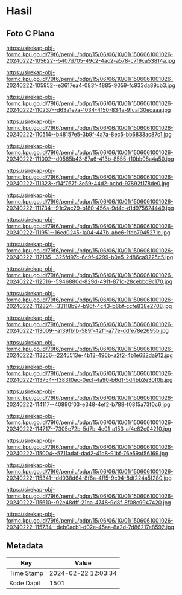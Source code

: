 # Hasil

## Foto C Plano

https://sirekap-obj-formc.kpu.go.id/79f6/pemilu/pdpr/15/06/06/10/01/1506061001026-20240222-105622--5407d705-49c2-4ac2-a578-c7f9ca53814a.jpg

https://sirekap-obj-formc.kpu.go.id/79f6/pemilu/pdpr/15/06/06/10/01/1506061001026-20240222-105952--e3617ea4-083f-4885-9059-fc933da89cb3.jpg

https://sirekap-obj-formc.kpu.go.id/79f6/pemilu/pdpr/15/06/06/10/01/1506061001026-20240222-110237--d63a1e7a-1034-4150-834a-9fcaf30ecaaa.jpg

https://sirekap-obj-formc.kpu.go.id/79f6/pemilu/pdpr/15/06/06/10/01/1506061001026-20240222-110514--b48157e5-3b9f-4a7a-8ec5-bb6833ac87c1.jpg

https://sirekap-obj-formc.kpu.go.id/79f6/pemilu/pdpr/15/06/06/10/01/1506061001026-20240222-111002--d0565b43-87a6-413b-8555-f10bb08a4a50.jpg

https://sirekap-obj-formc.kpu.go.id/79f6/pemilu/pdpr/15/06/06/10/01/1506061001026-20240222-111323--f14f767f-3e59-44d2-bcbd-97892f178de0.jpg

https://sirekap-obj-formc.kpu.go.id/79f6/pemilu/pdpr/15/06/06/10/01/1506061001026-20240222-111734--91c2ac29-b180-456a-9d4c-d1d975624449.jpg

https://sirekap-obj-formc.kpu.go.id/79f6/pemilu/pdpr/15/06/06/10/01/1506061001026-20240222-111951--16ed0245-1a04-447b-abc6-1fdb7945271c.jpg

https://sirekap-obj-formc.kpu.go.id/79f6/pemilu/pdpr/15/06/06/10/01/1506061001026-20240222-112135--325fd97c-6c9f-4299-b0e5-2d86ca9225c5.jpg

https://sirekap-obj-formc.kpu.go.id/79f6/pemilu/pdpr/15/06/06/10/01/1506061001026-20240222-112516--5946880d-829d-491f-871c-28cebbd9c170.jpg

https://sirekap-obj-formc.kpu.go.id/79f6/pemilu/pdpr/15/06/06/10/01/1506061001026-20240222-112824--33118b97-b96f-4c43-b6bf-ccfe838e2708.jpg

https://sirekap-obj-formc.kpu.go.id/79f6/pemilu/pdpr/15/06/06/10/01/1506061001026-20240222-113009--a139fb1b-589f-42f1-a77e-ddfe78e2695b.jpg

https://sirekap-obj-formc.kpu.go.id/79f6/pemilu/pdpr/15/06/06/10/01/1506061001026-20240222-113256--2245513e-4b13-496b-a2f2-4b1e682da912.jpg

https://sirekap-obj-formc.kpu.go.id/79f6/pemilu/pdpr/15/06/06/10/01/1506061001026-20240222-113754--f38310ec-0ecf-4a90-b6d1-5d4bb2e30f0b.jpg

https://sirekap-obj-formc.kpu.go.id/79f6/pemilu/pdpr/15/06/06/10/01/1506061001026-20240222-114117--40890f03-e348-4ef2-b788-f0815a73f0c6.jpg

https://sirekap-obj-formc.kpu.go.id/79f6/pemilu/pdpr/15/06/06/10/01/1506061001026-20240222-114717--7305e72b-5d7b-4c01-a153-af4e82c04210.jpg

https://sirekap-obj-formc.kpu.go.id/79f6/pemilu/pdpr/15/06/06/10/01/1506061001026-20240222-115004--5711adaf-dad2-41d8-91bf-76e59af56169.jpg

https://sirekap-obj-formc.kpu.go.id/79f6/pemilu/pdpr/15/06/06/10/01/1506061001026-20240222-115341--dd038d64-8f6a-4ff5-9c94-8df224a5f280.jpg

https://sirekap-obj-formc.kpu.go.id/79f6/pemilu/pdpr/15/06/06/10/01/1506061001026-20240222-115610--92e48dff-21ba-4748-9d8f-8f08c9947420.jpg

https://sirekap-obj-formc.kpu.go.id/79f6/pemilu/pdpr/15/06/06/10/01/1506061001026-20240222-115734--deb0acb1-d02e-45aa-8a2d-7d86217e8592.jpg


## Metadata

| Key        | Value               |
| ---------- | ------------------- |
| Time Stamp | 2024-02-22 12:03:34 |
| Kode Dapil | 1501                |



